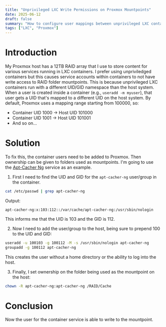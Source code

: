 ```yaml
---
title: "Unprivileged LXC Write Permissions on Proxmox Mountpoints"
date: 2025-06-12
draft: false
summary: "How to configure user mappings between unprivileged LXC containers and the Proxmox host to enable write permissions on mountpoints"
tags: ["LXC", "Proxmox"]
---
```


# Introduction

My Proxmox host has a 12TB RAID array that I use to store content for various services running in LXC containers. I prefer using unpriviledged containers but this causes service accounts within containers to not have write access to RAID folder mountpoints. This is because unprivileged LXC containers run with a different UID/GID namespace than the host system. When a user is created inside a container (e.g., `useradd -m myuser`), that user gets a UID that's mapped to a different UID on the host system. By default, Proxmox uses a mapping range starting from 100000, so:

- Container UID 1000 → Host UID 101000
- Container UID 1001 → Host UID 101001
- And so on...

# Solution

To fix this, the container users need to be added to Proxmox. Then ownership can be given to folders used as mountpoints. I'm going to use the [Apt-Cacher Ng](/posts/apt-cache-proxy) service as an example. 

1. First I need to find the UID and GID for the `apt-cacher-ng` user/group in the container. 
```bash
cat /etc/passwd | grep apt-cacher-ng
```
Output:
```
apt-cacher-ng:x:103:112::/var/cache/apt-cacher-ng:/usr/sbin/nologin
```
This informs me that the UID is 103 and the GID is 112.

2. Now I need to add the user/group to the host, being sure to prepend 100 to the UID and GID:
```bash
useradd -u 100103 -g 100112 -M -s /usr/sbin/nologin apt-cacher-ng
groupadd -g 100112 apt-cacher-ng
```
This creates the user without a home directory or the ability to log into the host.

3. Finally, I set ownership on the folder being used as the mountpoint on the host:
```bash
chown -R apt-cacher-ng:apt-cacher-ng /RAID/Cache
```

# Conclusion

Now the user for the container service is able to write to the mountpoint.
